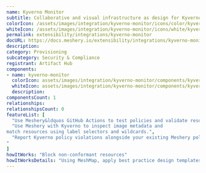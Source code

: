 ```yaml
---
name: Kyverno Monitor
subtitle: Collaborative and visual infrastructure as design for Kyverno Monitor
colorIcon: /assets/images/integration/kyverno-monitor/icons/color/kyverno-monitor-color.svg
whiteIcon: /assets/images/integration/kyverno-monitor/icons/white/kyverno-monitor-white.svg
permalink: extensibility/integrations/kyverno-monitor
docURL: https://docs.meshery.io/extensibility/integrations/kyverno-monitor
description: 
category: Provisioning
subcategory: Security & Compliance
registrant: Artifact Hub
components: 
- name: kyverno-monitor
  colorIcon: assets/images/integration/kyverno-monitor/components/kyverno-monitor/icons/color/kyverno-monitor-color.svg
  whiteIcon: assets/images/integration/kyverno-monitor/components/kyverno-monitor/icons/white/kyverno-monitor-white.svg
  description: 
componentsCount: 1
relationships: 
relationshipsCount: 0
featureList: [
  "Use Meshery&ldquos GitHub Actions to test policies and validate resources without need for the Kyverno CLI.",
  "Use Meshery with Kyverno to inspect image metadata and 
match resources using label selectors and wildcards.",
  "Report Kyverno policy violations alongside your existing Meshery policy reports.
"
]
howItWorks: "Block non-conformant resources"
howItWorksDetails: "Using MeshMap, apply best practice design templates for admission control over non-conformant resources."
---
```

